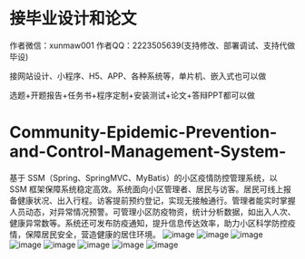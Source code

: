 # 接毕业设计和论文
作者微信：xunmaw001  作者QQ：2223505639(支持修改、部署调试、支持代做毕设)

接网站设计、小程序、H5、APP、各种系统等，单片机、嵌入式也可以做

选题+开题报告+任务书+程序定制+安装测试+论文+答辩PPT都可以做
# Community-Epidemic-Prevention-and-Control-Management-System-
基于 SSM（Spring、SpringMVC、MyBatis）的小区疫情防控管理系统，以 SSM 框架保障系统稳定高效。系统面向小区管理者、居民与访客。居民可线上报备健康状况、出入行程。访客提前预约登记，实现无接触通行。管理者能实时掌握人员动态，对异常情况预警。可管理小区防疫物资，统计分析数据，如出入人次、健康异常数等。系统还可发布防疫通知，提升信息传达效率，助力小区科学防控疫情，保障居民安全，营造健康的居住环境。 
![image](https://github.com/user-attachments/assets/4eaefb40-35e3-4694-8687-b4d324d4abb7)
![image](https://github.com/user-attachments/assets/24ee862d-779a-4908-9930-67b92c1c7118)
![image](https://github.com/user-attachments/assets/9d4f5369-3e07-41dd-a37d-4626a73658e9)
![image](https://github.com/user-attachments/assets/a4b2713b-a66b-4386-a64b-9efc1555134b)
![image](https://github.com/user-attachments/assets/3e9a86b5-3404-4e06-9fdf-d671e51e5bb0)
![image](https://github.com/user-attachments/assets/749014a7-8353-4790-a7bf-6846850c2fc1)
![image](https://github.com/user-attachments/assets/4a27768c-536f-40ac-9b38-14e89d6446a9)
![image](https://github.com/user-attachments/assets/a304be50-af52-442f-b29f-5768590d34a1)
